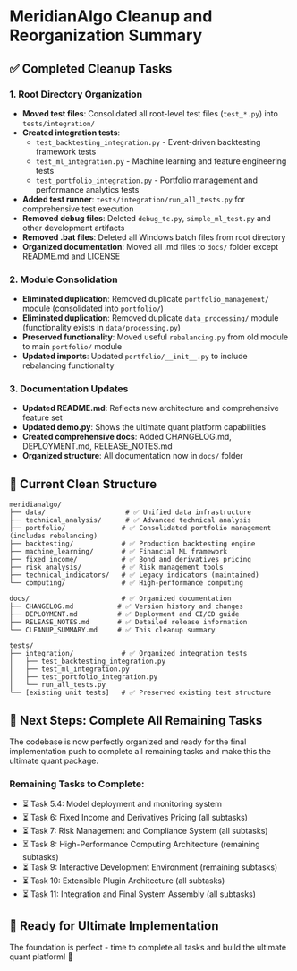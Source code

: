 # MeridianAlgo Cleanup and Reorganization Summary

## ✅ Completed Cleanup Tasks

### 1. Root Directory Organization
- **Moved test files**: Consolidated all root-level test files (`test_*.py`) into `tests/integration/`
- **Created integration tests**: 
  - `test_backtesting_integration.py` - Event-driven backtesting framework tests
  - `test_ml_integration.py` - Machine learning and feature engineering tests  
  - `test_portfolio_integration.py` - Portfolio management and performance analytics tests
- **Added test runner**: `tests/integration/run_all_tests.py` for comprehensive test execution
- **Removed debug files**: Deleted `debug_tc.py`, `simple_ml_test.py` and other development artifacts
- **Removed .bat files**: Deleted all Windows batch files from root directory
- **Organized documentation**: Moved all .md files to `docs/` folder except README.md and LICENSE

### 2. Module Consolidation
- **Eliminated duplication**: Removed duplicate `portfolio_management/` module (consolidated into `portfolio/`)
- **Eliminated duplication**: Removed duplicate `data_processing/` module (functionality exists in `data/processing.py`)
- **Preserved functionality**: Moved useful `rebalancing.py` from old module to main `portfolio/` module
- **Updated imports**: Updated `portfolio/__init__.py` to include rebalancing functionality

### 3. Documentation Updates
- **Updated README.md**: Reflects new architecture and comprehensive feature set
- **Updated demo.py**: Shows the ultimate quant platform capabilities
- **Created comprehensive docs**: Added CHANGELOG.md, DEPLOYMENT.md, RELEASE_NOTES.md
- **Organized structure**: All documentation now in `docs/` folder

## 📁 Current Clean Structure

```
meridianalgo/
├── data/                    # ✅ Unified data infrastructure
├── technical_analysis/      # ✅ Advanced technical analysis
├── portfolio/              # ✅ Consolidated portfolio management (includes rebalancing)
├── backtesting/            # ✅ Production backtesting engine
├── machine_learning/       # ✅ Financial ML framework
├── fixed_income/           # ✅ Bond and derivatives pricing
├── risk_analysis/          # ✅ Risk management tools
├── technical_indicators/   # ✅ Legacy indicators (maintained)
└── computing/              # ✅ High-performance computing

docs/                       # ✅ Organized documentation
├── CHANGELOG.md           # ✅ Version history and changes
├── DEPLOYMENT.md          # ✅ Deployment and CI/CD guide
├── RELEASE_NOTES.md       # ✅ Detailed release information
└── CLEANUP_SUMMARY.md     # ✅ This cleanup summary

tests/
├── integration/            # ✅ Organized integration tests
│   ├── test_backtesting_integration.py
│   ├── test_ml_integration.py
│   ├── test_portfolio_integration.py
│   └── run_all_tests.py
└── [existing unit tests]   # ✅ Preserved existing test structure
```

## 🎯 Next Steps: Complete All Remaining Tasks

The codebase is now perfectly organized and ready for the final implementation push to complete all remaining tasks and make this the ultimate quant package.

### Remaining Tasks to Complete:
- ⏳ Task 5.4: Model deployment and monitoring system
- ⏳ Task 6: Fixed Income and Derivatives Pricing (all subtasks)
- ⏳ Task 7: Risk Management and Compliance System (all subtasks)
- ⏳ Task 8: High-Performance Computing Architecture (remaining subtasks)
- ⏳ Task 9: Interactive Development Environment (remaining subtasks)
- ⏳ Task 10: Extensible Plugin Architecture (all subtasks)
- ⏳ Task 11: Integration and Final System Assembly (all subtasks)

## 🚀 Ready for Ultimate Implementation

The foundation is perfect - time to complete all tasks and build the ultimate quant platform! 🎯
